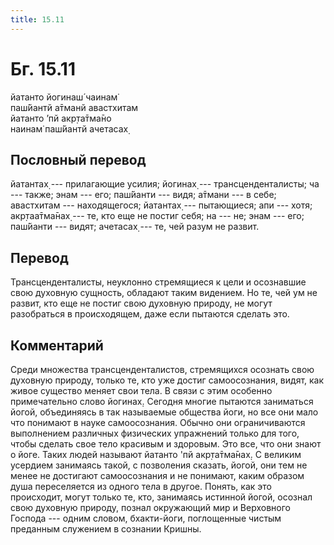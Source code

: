```yaml
---
title: 15.11
---
```


# Бг. 15.11
йатанто йогинаш́ чаинам̇<br/>
паш́йантй а̄тманй авастхитам<br/>
йатанто ’пй акр̣та̄тма̄но<br/>
наинам̇ паш́йантй ачетасах̣
## Пословный перевод

йатантах̣ --- прилагающие усилия; йогинах̣ --- трансценденталисты; ча ---
также; энам --- его; паш́йанти --- видя; а̄тмани --- в себе; авастхитам
--- находящегося; йатантах̣ --- пытающиеся; апи --- хотя; акр̣таа̄тма̄нах̣
--- те, кто еще не постиг себя; на --- не; энам --- его; паш́йанти ---
видят; ачетасах̣ --- те, чей разум не развит.

## Перевод

Трансценденталисты, неуклонно стремящиеся к цели и осознавшие свою
духовную сущность, обладают таким видением. Но те, чей ум не развит, кто
еще не постиг свою духовную природу, не могут разобраться в
происходящем, даже если пытаются сделать это.

## Комментарий

Среди множества трансценденталистов, стремящихся осознать свою духовную
природу, только те, кто уже достиг самоосознания, видят, как живое
существо меняет свои тела. В связи с этим особенно примечательно слово
йогинах̣. Сегодня многие пытаются заниматься йогой, объединяясь в так
называемые общества йоги, но все они мало что понимают в науке
самоосознания. Обычно они ограничиваются выполнением различных
физических упражнений только для того, чтобы сделать свое тело красивым
и здоровым. Это все, что они знают о йоге. Таких людей называют йатанто
'пй акр̣та̄тма̄нах̣. С великим усердием занимаясь такой, с позволения
сказать, йогой, они тем не менее не достигают самоосознания и не
понимают, каким образом душа переселяется из одного тела в другое.
Понять, как это происходит, могут только те, кто, занимаясь истинной
йогой, осознал свою духовную природу, познал окружающий мир и Верховного
Господа --- одним словом, бхакти-йоги, поглощенные чистым преданным
служением в сознании Кришны.
